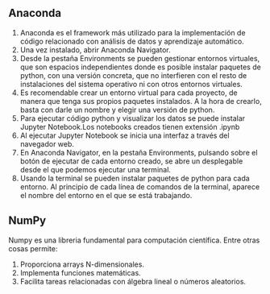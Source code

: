 ## Anaconda

1. Anaconda es el framework más utilizado para la implementación de código relacionado con análisis de datos y aprendizaje automático.
2. Una vez instalado, abrir Anaconda Navigator. 
3. Desde la pestaña Environments se pueden gestionar entornos virtuales, que son espacios independientes donde es posible instalar paquetes de python, con una versión concreta, que no interfieren con el resto de instalaciones del sistema operativo ni con otros entornos virtuales.
4. Es recomendable crear un entorno virtual para cada proyecto, de manera que tenga sus propios paquetes instalados. A la hora de crearlo, basta con darle un nombre y elegir una versión de python.
5. Para ejecutar código python y visualizar los datos se puede instalar Jupyter Notebook.Los notebooks creados tienen extensión .ipynb
6. Al ejecutar Jupyter Notebook se inicia una interfaz a través del navegador web.
7. En Anaconda Navigator, en la pestaña Environments, pulsando sobre el botón de ejecutar de cada entorno creado, se abre un desplegable desde el que podemos ejecutar una terminal.
8. Usando la terminal se pueden instalar paquetes de python para cada entorno. Al principio de cada línea de comandos de la terminal, aparece el nombre del entorno en el que se está trabajando.

## NumPy

Numpy es una libreria fundamental para computación científica. Entre otras cosas permite:
1. Proporciona arrays N-dimensionales.
2. Implementa funciones matemáticas.
3. Facilita tareas relacionadas con álgebra lineal o números aleatorios.

